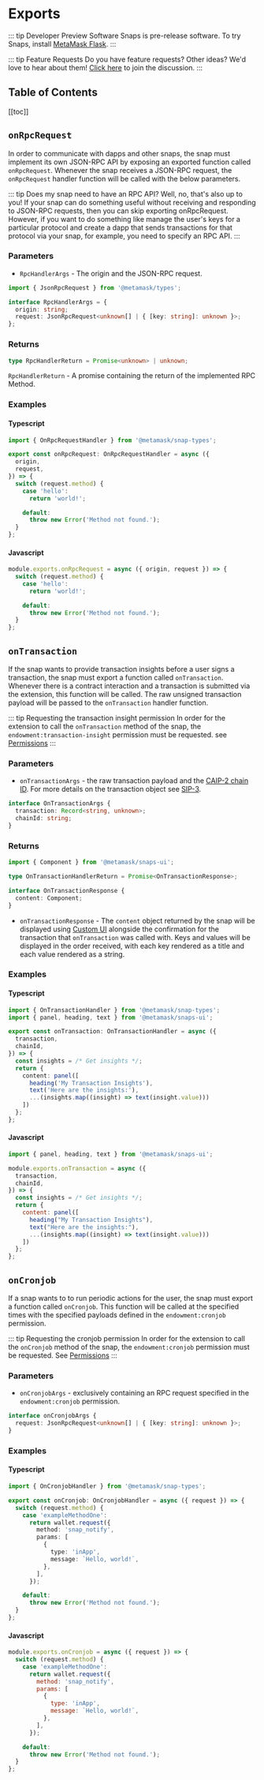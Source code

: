 # Exports

::: tip Developer Preview Software
Snaps is pre-release software. To try Snaps, install [MetaMask Flask](https://metamask.io/flask).
:::

::: tip Feature Requests
Do you have feature requests? Other ideas? We'd love to hear about them! [Click here](https://github.com/MetaMask/snaps-monorepo/discussions) to join the discussion.
:::

## Table of Contents

[[toc]]

## `onRpcRequest`

In order to communicate with dapps and other snaps, the snap must implement its own JSON-RPC API by exposing an exported function called `onRpcRequest`. Whenever the snap receives a JSON-RPC request, the `onRpcRequest` handler function will be called with the below parameters.

::: tip Does my snap need to have an RPC API?
Well, no, that's also up to you! If your snap can do something useful without receiving and responding to JSON-RPC requests, then you can skip exporting onRpcRequest. However, if you want to do something like manage the user's keys for a particular protocol and create a dapp that sends transactions for that protocol via your snap, for example, you need to specify an RPC API.
:::

### Parameters

- `RpcHandlerArgs` - The origin and the JSON-RPC request.

```typescript
import { JsonRpcRequest } from '@metamask/types';

interface RpcHandlerArgs = {
  origin: string;
  request: JsonRpcRequest<unknown[] | { [key: string]: unknown }>;
};
```

### Returns

```typescript
type RpcHandlerReturn = Promise<unknown> | unknown;
```

`RpcHandlerReturn` - A promise containing the return of the implemented RPC Method.

### Examples

#### Typescript

```typescript
import { OnRpcRequestHandler } from '@metamask/snap-types';

export const onRpcRequest: OnRpcRequestHandler = async ({
  origin,
  request,
}) => {
  switch (request.method) {
    case 'hello':
      return 'world!';

    default:
      throw new Error('Method not found.');
  }
};
```

#### Javascript

```js
module.exports.onRpcRequest = async ({ origin, request }) => {
  switch (request.method) {
    case 'hello':
      return 'world!';

    default:
      throw new Error('Method not found.');
  }
};
```

## `onTransaction`

If the snap wants to provide transaction insights before a user signs a transaction, the snap must export a function called `onTransaction`. Whenever there is a contract interaction and a transaction is submitted via the extension, this function will be called. The raw unsigned transaction payload will be passed to the `onTransaction` handler function.

::: tip Requesting the transaction insight permission
In order for the extension to call the `onTransaction` method of the snap, the `endowment:transaction-insight` permission must be requested. see [Permissions](./snaps-permissions.html#endowment-transaction-insight)
:::

### Parameters

- `onTransactionArgs` - the raw transaction payload and the [CAIP-2 chain ID](https://github.com/ChainAgnostic/CAIPs/blob/master/CAIPs/caip-2.md). For more details on the transaction object see [SIP-3](https://metamask.github.io/SIPs/SIPS/sip-3#appendix-i-ethereum-transaction-objects).

```typescript
interface OnTransactionArgs {
  transaction: Record<string, unknown>;
  chainId: string;
}
```

### Returns

```typescript
import { Component } from '@metamask/snaps-ui';

type OnTransactionHandlerReturn = Promise<OnTransactionResponse>;

interface OnTransactionResponse {
  content: Component;
}
```

- `onTransactionResponse` - The `content` object returned by the snap will be displayed using [Custom UI](./snaps-concepts.html#custom-ui) alongside the confirmation for the transaction that `onTransaction` was called with. Keys and values will be displayed in the order received, with each key rendered as a title and each value rendered as a string.

### Examples

#### Typescript

```typescript
import { OnTransactionHandler } from '@metamask/snap-types';
import { panel, heading, text } from '@metamask/snaps-ui';

export const onTransaction: OnTransactionHandler = async ({
  transaction,
  chainId,
}) => {
  const insights = /* Get insights */;
  return {
    content: panel([
      heading('My Transaction Insights'),
      text('Here are the insights:'),
      ...(insights.map((insight) => text(insight.value)))
    ])
  };
};
```

#### Javascript

```js
import { panel, heading, text } from '@metamask/snaps-ui';

module.exports.onTransaction = async ({
  transaction,
  chainId,
}) => {
  const insights = /* Get insights */;
  return {
    content: panel([
      heading("My Transaction Insights"),
      text("Here are the insights:"),
      ...(insights.map((insight) => text(insight.value)))
    ])
  };
};
```

## `onCronjob`

If a snap wants to to run periodic actions for the user, the snap must export a function called `onCronjob`. This function will be called at the specified times with the specified payloads defined in the `endowment:cronjob` permission.

::: tip Requesting the cronjob permission
In order for the extension to call the `onCronjob` method of the snap, the `endowment:cronjob` permission must be requested. See [Permissions](./snaps-permissions.html#endowment-cronjob)
:::

### Parameters

- `onCronjobArgs` - exclusively containing an RPC request specified in the `endowment:cronjob` permission.

```typescript
interface onCronjobArgs {
  request: JsonRpcRequest<unknown[] | { [key: string]: unknown }>;
}
```

### Examples

#### Typescript

```typescript
import { OnCronjobHandler } from '@metamask/snap-types';

export const onCronjob: OnCronjobHandler = async ({ request }) => {
  switch (request.method) {
    case 'exampleMethodOne':
      return wallet.request({
        method: 'snap_notify',
        params: [
          {
            type: 'inApp',
            message: `Hello, world!`,
          },
        ],
      });

    default:
      throw new Error('Method not found.');
  }
};
```

#### Javascript

```js
module.exports.onCronjob = async ({ request }) => {
  switch (request.method) {
    case 'exampleMethodOne':
      return wallet.request({
        method: 'snap_notify',
        params: [
          {
            type: 'inApp',
            message: `Hello, world!`,
          },
        ],
      });

    default:
      throw new Error('Method not found.');
  }
};
```
